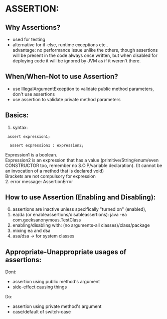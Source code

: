 # ASSERTION:


## Why Assertions?
 - used for testing
 - alternative for if-else, runtime exceptions etc.. <br>
   advantage: no performance issue unlike the others, though assertions will be present in the code always once written, but when disabled for deploying code it will be ignored by JVM as if it weren't there.

## When/When-Not to use Assertion?
 - use IllegalArgumentException to validate public method parameters, don't use assertions
 - use assertion to validate private method parameters
   
## Basics:
 1. syntax:
 ```
  assert expression1;
```
```
  assert expression1 : expression2; 
```  
  Expression1 is a boolean. <br>
  Expression2 is an expression that has a value (primitive/String/enum/even CONSTRUCTOR too, 
  remember no S.O.P/variable declaration). (It cannot be an invocation of a method that is declared void) <br>
  Brackets are not compulsory for expression <br>
 2. error message: AssertionError

## How to use Assertion (Enabling and Disabling):
0. assertions are inactive unless specifically "turned on" (enabled),
1. ea/da (or enableassertions/disableassertions): java -ea com.geeksanonymous.TestClass
2. enabling/disabling with: (no arguments-all classes)/class/package
3. mixing ea and dsa
4. asa/dsa -> for system classes

## Appropriate-Unappropriate usages of assertions:
Dont: 
- assertion using public method's argument
- side-effect causing things 

Do:   
- assertion using private method's argument
- case/default of switch-case 

